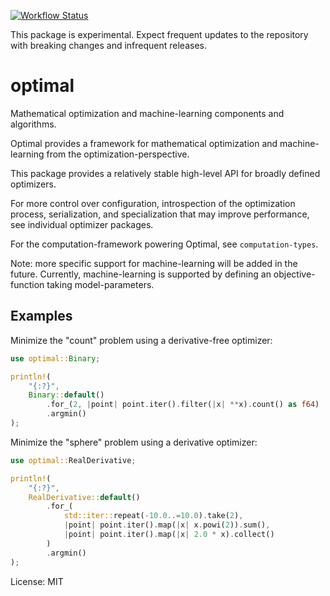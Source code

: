 [![Workflow Status](https://github.com/justinlovinger/optimal-rs/workflows/build/badge.svg)](https://github.com/justinlovinger/optimal-rs/actions?query=workflow%3A%22build%22)

This package is experimental.
Expect frequent updates to the repository
with breaking changes
and infrequent releases.

# optimal

Mathematical optimization and machine-learning components and algorithms.

Optimal provides a framework
for mathematical optimization
and machine-learning
from the optimization-perspective.

This package provides a relatively stable high-level API
for broadly defined optimizers.

For more control over configuration,
introspection of the optimization process,
serialization,
and specialization that may improve performance,
see individual optimizer packages.

For the computation-framework powering Optimal,
see `computation-types`.

Note: more specific support for machine-learning will be added in the future.
Currently,
machine-learning is supported
by defining an objective-function
taking model-parameters.

## Examples

Minimize the "count" problem
using a derivative-free optimizer:

```rust
use optimal::Binary;

println!(
    "{:?}",
    Binary::default()
        .for_(2, |point| point.iter().filter(|x| **x).count() as f64)
        .argmin()
);
```

Minimize the "sphere" problem
using a derivative optimizer:

```rust
use optimal::RealDerivative;

println!(
    "{:?}",
    RealDerivative::default()
        .for_(
            std::iter::repeat(-10.0..=10.0).take(2),
            |point| point.iter().map(|x| x.powi(2)).sum(),
            |point| point.iter().map(|x| 2.0 * x).collect()
        )
        .argmin()
);
```

License: MIT

